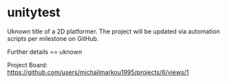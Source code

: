 # unitytest
Uknown title of a 2D platformer. The project will be updated via automation scripts per milestone on GitHub.

Further details == uknown

Project Board: https://github.com/users/michailmarkou1995/projects/6/views/1
